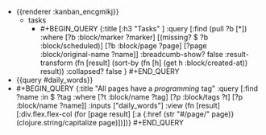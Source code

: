 - {{renderer :kanban_encgmikj}}
	- tasks
		- #+BEGIN_QUERY
		  {:title [:h3 "Tasks" ]
		  :query [:find (pull ?b [*])
		  :where
		    [?b :block/marker ?marker]
		    [(missing? $ ?b :block/scheduled)]
		    [?b :block/page ?page]
		    [?page :block/original-name ?name]]
		  :breadcumb-show? false
		  :result-transform (fn [result]
		  (sort-by (fn [h]
		  (get h :block/created-at)) result))
		  :collapsed? false
		  }
		  #+END_QUERY
- {{query #daily_words}}
- #+BEGIN_QUERY
  {:title "All pages have a *programming* tag"
   :query [:find ?name
         :in $ ?tag
         :where
         [?t :block/name ?tag]
         [?p :block/tags ?t]
         [?p :block/name ?name]]
   :inputs ["daily_words"]
   :view (fn [result]
         [:div.flex.flex-col
          (for [page result]
            [:a {:href (str "#/page/" page)} (clojure.string/capitalize page)])])}
  #+END_QUERY